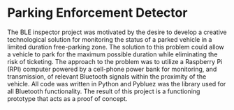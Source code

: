 # Parking Enforcement Detector

 The BLE inspector project was motivated by the desire to develop a creative technological solution for monitoring the status of a parked vehicle in a limited duration free-parking zone. The solution to this problem could allow a vehicle to park for the maximum possible duration while eliminating the risk of ticketing. The approach to the problem was to utilize a Raspberry Pi (RPI) computer powered by a cell-phone power bank for monitoring, and transmission, of relevant Bluetooth signals within the proximity of the vehicle. All code was written in Python and Pybluez was the library used for all Bluetooth functionality. The result of this project is a functioning prototype that acts as a proof of concept.
